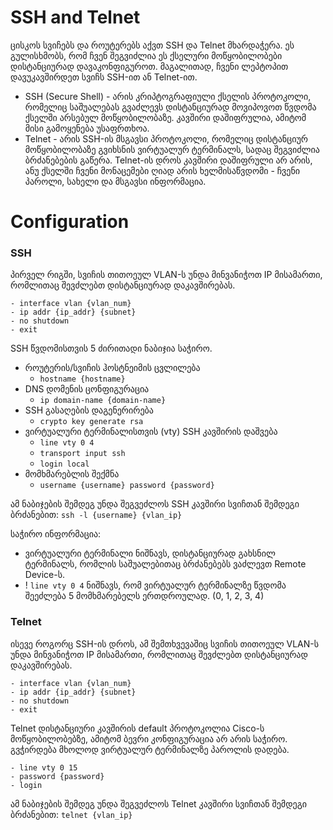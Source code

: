 # SSH and Telnet

ცისკოს სვიჩებს და როუტერებს აქვთ SSH და Telnet მხარდაჭერა. ეს გულისხმობს, რომ ჩვენ შეგვიძლია ეს ქსელური მოწყობილობები დისტანციურად დავაკონფიგუროთ. მაგალითად, ჩვენი ლეპტოპით დავუკავშირდეთ სვიჩს SSH-ით ან Telnet-ით.

- SSH (Secure Shell) - არის კრიპტოგრაფიული ქსელის პროტოკოლი, რომელიც საშუალებას გვაძლევს დისტანციურად მოვიპოვოთ წვდომა ქსელში არსებულ მოწყობილობაზე. კავშირი დაშიფრულია, ამიტომ მისი გამოყენება უსაფრთხოა.
- Telnet - არის SSH-ის მსგავსი პროტოკოლი, რომელიც დისტანციურ მოწყობილობაზე გვიხსნის ვირტუალურ ტერმინალს, სადაც შეგვიძლია ბრძანებების გაწერა. Telnet-ის დროს კავშირი დაშიფრული არ არის, ანუ ქსელში ჩვენი მონაცემები ღიად არის ხელმისაწვდომი - ჩვენი პაროლი, სახელი და მსგავსი ინფორმაცია.

# Configuration

### SSH

პირველ რიგში, სვიჩის თითოეულ VLAN-ს უნდა მინვანიჭოთ IP მისამართი, რომლითაც შევძლებთ დისტანციურად დაკავშირებას.

```
- interface vlan {vlan_num}
- ip addr {ip_addr} {subnet}
- no shutdown
- exit
```

SSH წვდომისთვის 5 ძირითადი ნაბიჯია საჭირო.

- როუტერის/სვიჩის ჰოსტნეიმის ცვლილება
	- `hostname {hostname}`
- DNS დომენის ცონფიგურაცია
	- `ip domain-name {domain-name}`
- SSH გასაღების დაგენერირება
	- `crypto key generate rsa`
- ვირტუალური ტერმინალისთვის (vty) SSH კავშირის დაშვება
	- `line vty 0 4`
	- `transport input ssh`
	- `login local`
- მომხმარებლის შექმნა
	- `username {username} password {password}`

ამ ნაბიჯების შემდეგ უნდა შეგვეძლოს SSH კავშირი სვიჩთან შემდეგი ბრძანებით:
`ssh -l {username} {vlan_ip}`


საჭირო ინფორმაცია:

- ვირტუალური ტერმინალი ნიშნავს, დისტანციურად გახსნილ ტერმინალს, რომლის საშუალებითაც ბრძანებებს ვაძლევთ Remote Device-ს.
- ! `line vty 0 4` ნიშნავს, რომ ვირტუალურ ტერმინალზე წვდომა შეეძლება 5 მომხმარებელს ერთდროულად. (0, 1, 2, 3, 4)

### Telnet

ისევე როგორც SSH-ის დროს, ამ შემთხვევაშიც სვიჩის თითოეულ VLAN-ს უნდა მინვანიჭოთ IP მისამართი, რომლითაც შევძლებთ დისტანციურად დაკავშირებას.

```
- interface vlan {vlan_num}
- ip addr {ip_addr} {subnet}
- no shutdown
- exit
```

Telnet დისტანციური კავშირის default პროტოკოლია Cisco-ს მოწყობილობებზე, ამიტომ ბევრი კონფიგურაცია არ არის საჭირო. გვჭირდება მხოლოდ ვირტუალურ ტერმინალზე პაროლის დადება.

```
- line vty 0 15
- password {password}
- login
```

ამ ნაბიჯების შემდეგ უნდა შეგვეძლოს Telnet კავშირი სვიჩთან შემდეგი ბრძანებით:
`telnet {vlan_ip}`
